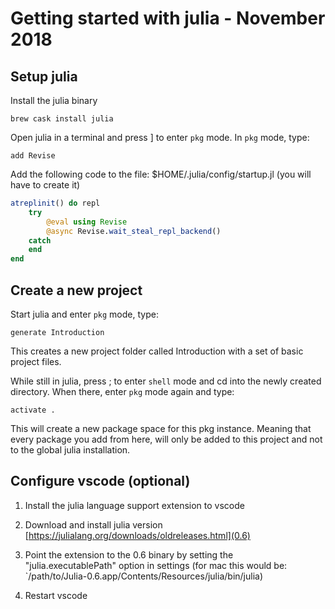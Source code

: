 # Getting started with julia - November 2018

## Setup julia

Install the julia binary

```shell
brew cask install julia
```

Open julia in a terminal and press ] to enter `pkg` mode.
In `pkg` mode, type:

```shell
add Revise
```

Add the following code to the file: $HOME/.julia/config/startup.jl (you will have to create it)

```julia
atreplinit() do repl
    try
        @eval using Revise
        @async Revise.wait_steal_repl_backend()
    catch
    end
end
```

## Create a new project

Start julia and enter `pkg` mode, type:

```shell
generate Introduction
```

This creates a new project folder called Introduction with a set of basic
project files.

While still in julia, press ; to enter `shell` mode and cd into the newly
created directory. When there, enter `pkg` mode again and type:

```shell
activate .
```

This will create a new package space for this pkg instance. Meaning that
every package you add from here, will only be added to this project and not to
the global julia installation.

## Configure vscode (optional)

1. Install the julia language support extension to vscode

2. Download and install julia version [https://julialang.org/downloads/oldreleases.html](0.6)

3. Point the extension to the 0.6 binary by setting the "julia.executablePath" option in settings (for mac this would be: `/path/to/Julia-0.6.app/Contents/Resources/julia/bin/julia)

4. Restart vscode
